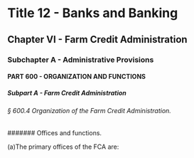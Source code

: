 
# Title 12 - Banks and Banking
## Chapter VI - Farm Credit Administration
### Subchapter A - Administrative Provisions
#### PART 600 - ORGANIZATION AND FUNCTIONS
##### Subpart A - Farm Credit Administration
###### § 600.4 Organization of the Farm Credit Administration.
####### Offices and functions.

(a)The primary offices of the FCA are:
